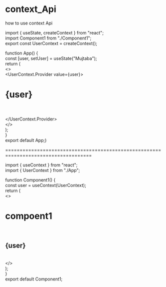 # context_Api
 how to use context Api  

import { useState, createContext } from "react";  
import Component1 from "./Component1";  
export const UserContext = createContext();  

 function App() {  
  const [user, setUser] = useState("Mujtaba");  
  return (  
    <>  
     <UserContext.Provider value={user}>  
        <h1>{user}</h1>  
        <Component1 />  
      </UserContext.Provider>  
    </>  
  );  
}  
export default App;)  

====================================================================================  

import { useContext } from "react";  
import { UserContext } from "./App";  

function Component1() {  
  const user = useContext(UserContext);  
  return (  
    <>  
      <h1>compoent1</h1>  
      <h2>{user}</h2>  
    </>  
  );  
}  
export default Component1;  

